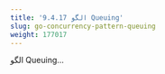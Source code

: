 ```yaml
---
title: '9.4.17 الگو Queuing'
slug: go-concurrency-pattern-queuing
weight: 177017
---
```


الگو  Queuing...
